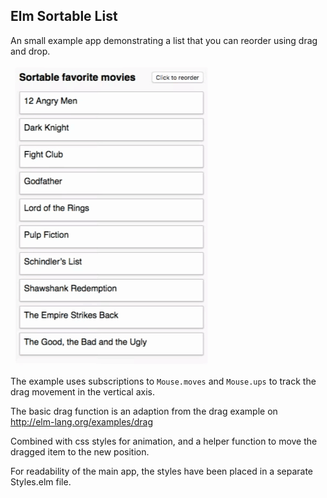 ## Elm Sortable List

An small example app demonstrating a list that you can
reorder using drag and drop.

![gif](/img/looping.gif)

The example uses subscriptions to `Mouse.moves` and `Mouse.ups`
to track the drag movement in the vertical axis.

The basic drag function is an adaption from the drag example on  
http://elm-lang.org/examples/drag

Combined with css styles for animation,
and a helper function to move the dragged item to the new position.

For readability of the main app, the styles have been placed in 
a separate Styles.elm file. 
  
